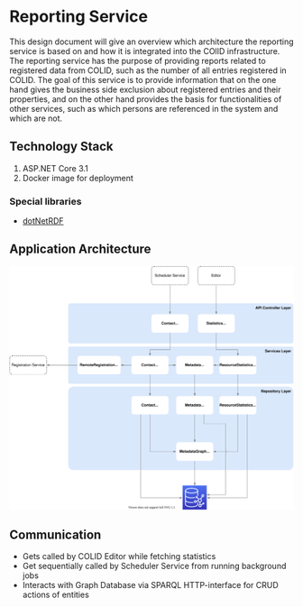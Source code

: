 # Reporting Service

This design document will give an overview which architecture the reporting service is based on and how it is integrated into the COlID infrastructure. The reporting service has the purpose of providing reports related to registered data from COLID, such as the number of all entries registered in COLID. The goal of this service is to provide information that on the one hand gives the business side exclusion about registered entries and their properties, and on the other hand provides the basis for functionalities of other services, such as which persons are referenced in the system and which are not. 


## Technology Stack

1. ASP.NET Core 3.1
1. Docker image for deployment

### Special libraries

- [dotNetRDF](https://github.com/dotnetrdf)

## Application Architecture

![Architecture of Reporting Service](reporting-service/assets/reporting_architecture-overview.svg)

## Communication

- Gets called by COLID Editor while fetching statistics
- Get sequentially called by Scheduler Service from running background jobs
- Interacts with Graph Database via SPARQL HTTP-interface for CRUD actions of entities
